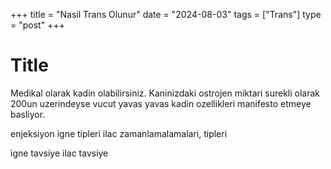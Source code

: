 +++
title = "Nasil Trans Olunur"
date = "2024-08-03"
tags = ["Trans"]
type = "post"
+++

# Title

Medikal olarak kadin olabilirsiniz.
Kaninizdaki ostrojen miktari surekli olarak 200un uzerindeyse vucut yavas yavas kadin ozellikleri manifesto etmeye basliyor.




enjeksiyon igne tipleri
ilac zamanlamalamalari, tipleri



igne tavsiye
ilac tavsiye


